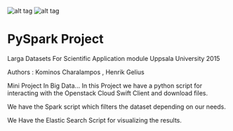 

![alt tag](   https://no-cache.appdynamics-static.com/appsphere/logos/elasticsearch_128.png )
![alt tag]( http://spark.apache.org/docs/latest/img/spark-logo-hd.png )

# PySpark Project
Larga Datasets For Scientific Application module
Uppsala University 2015

Authors : Kominos Charalampos , Henrik Gelius

Mini Project In Big Data...
In this Project we have a python script for interacting with the Openstack Cloud Swift Client and download files.

We have the Spark script which filters the dataset depending on our needs.

We Have the Elastic Search Script for visualizing the results.
